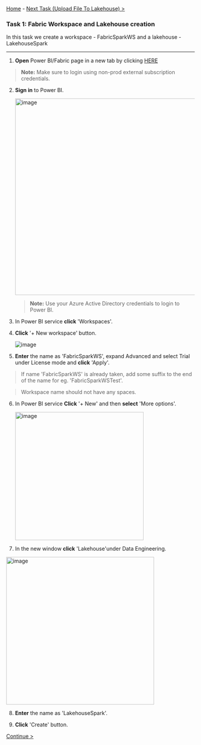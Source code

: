  [Home](README.md) -  [Next Task (Upload File To Lakehouse) >](Task2-Upload-DataSet-To-Lakehouse.md)

### Task 1: Fabric Workspace and Lakehouse creation

 In this task we create a workspace - FabricSparkWS and a lakehouse - LakehouseSpark

-------------------------------------------------------------------------------------------------------------------

1. **Open** Power BI/Fabric page in a new tab by clicking [HERE](https://app.powerbi.com/)


>**Note:** Make sure to login using non-prod external subscription credentials.

2. **Sign in** to Power BI.

	<img width="526" alt="image" src="https://github.com/swmannepalli/Fabric-Spark-Fundamentals/assets/84516667/596f23b3-4f3c-4e53-aa25-2f28f65f0f52">
 
	> **Note:** Use your Azure Active Directory credentials to login to Power BI.

3. In Power BI service **click** 'Workspaces'.

4. **Click** '+ New workspace' button.

	![image](https://github.com/swmannepalli/Fabric-Spark-Fundamentals/assets/84516667/20420270-ccbb-486c-8cf3-b4d032eca176)


5. **Enter** the name as 'FabricSparkWS', expand Advanced and select Trial under License mode  and **click** 'Apply'.

>If name 'FabricSparkWS' is already taken, add some suffix to the end of the name for eg. 'FabricSparkWSTest'.

>Workspace name should not have any spaces.

6. In Power BI service **Click** '+ New' and then **select** 'More options'.

   <img width="343" alt="image" src="https://github.com/swmannepalli/MicrosoftFabric_HOL/assets/84516667/6b6af585-e359-4fca-bafa-bc37bcda342e">

7. In the new window **click** 'Lakehouse'under Data Engineering.

 <img width="395" alt="image" src="https://github.com/swmannepalli/Fabric-Spark-Fundamentals/assets/84516667/7ce5a685-ea4e-4f1d-8f64-dcdf58ad2da1">

8. **Enter** the name as 'LakehouseSpark'.

11. **Click** 'Create' button.


[Continue >](Task2-Upload-DataSet-To-Lakehouse.md)

